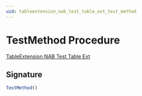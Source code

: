 ```yaml
---
uid: tableextension_nab_test_table_ext_test_method
---
```

# <a name="test_method"></a>TestMethod Procedure

[TableExtension NAB Test Table Ext](index.md)

## <a name="signature"></a>Signature

```javascript
TestMethod()
```
